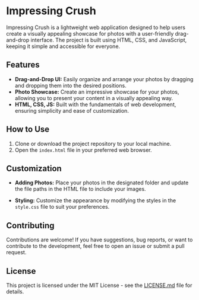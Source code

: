 

# Impressing Crush

Impressing Crush is a lightweight web application designed to help users create a visually appealing showcase for photos with a user-friendly drag-and-drop interface. The project is built using HTML, CSS, and JavaScript, keeping it simple and accessible for everyone.

## Features

- **Drag-and-Drop UI:** Easily organize and arrange your photos by dragging and dropping them into the desired positions.
- **Photo Showcase:** Create an impressive showcase for your photos, allowing you to present your content in a visually appealing way.
- **HTML, CSS, JS:** Built with the fundamentals of web development, ensuring simplicity and ease of customization.

## How to Use

1. Clone or download the project repository to your local machine.
2. Open the `index.html` file in your preferred web browser.

## Customization

- **Adding Photos:** Place your photos in the designated folder and update the file paths in the HTML file to include your images.

- **Styling:** Customize the appearance by modifying the styles in the `style.css` file to suit your preferences.

## Contributing

Contributions are welcome! If you have suggestions, bug reports, or want to contribute to the development, feel free to open an issue or submit a pull request.

## License

This project is licensed under the MIT License - see the [LICENSE.md](LICENSE.md) file for details.
